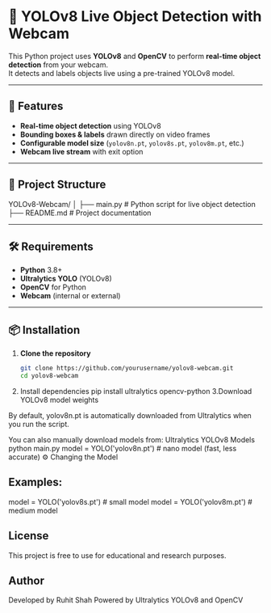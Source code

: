 # 🎯 YOLOv8 Live Object Detection with Webcam

This Python project uses **YOLOv8** and **OpenCV** to perform **real-time object detection** from your webcam.  
It detects and labels objects live using a pre-trained YOLOv8 model.

---

## 📌 Features
- **Real-time object detection** using YOLOv8
- **Bounding boxes & labels** drawn directly on video frames
- **Configurable model size** (`yolov8n.pt`, `yolov8s.pt`, `yolov8m.pt`, etc.)
- **Webcam live stream** with exit option

---

## 📂 Project Structure
YOLOv8-Webcam/
│
├── main.py # Python script for live object detection
├── README.md # Project documentation

---

## 🛠 Requirements

- **Python** 3.8+
- **Ultralytics YOLO** (YOLOv8)
- **OpenCV** for Python
- **Webcam** (internal or external)

---

## 📦 Installation

1. **Clone the repository**
   ```bash
   git clone https://github.com/yourusername/yolov8-webcam.git
   cd yolov8-webcam
2. Install dependencies
pip install ultralytics opencv-python
3.Download YOLOv8 model weights

By default, yolov8n.pt is automatically downloaded from Ultralytics when you run the script.

You can also manually download models from:
Ultralytics YOLOv8 Models
python main.py
model = YOLO('yolov8n.pt')  # nano model (fast, less accurate)
⚙️ Changing the Model
## Examples:
model = YOLO('yolov8s.pt')  # small model
model = YOLO('yolov8m.pt')  # medium model
## License
This project is free to use for educational and research purposes.
## Author
Developed by Ruhit Shah
Powered by Ultralytics YOLOv8 and OpenCV
